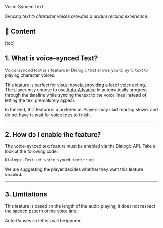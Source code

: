 <div class="header-banner purple">
     <div class="header-label purple">Voice-Synced Text</div>
</div>

*Syncing text to character voices provides a unique reading experience.*

## 📜 Content
[toc]

## 1. What is voice-synced Text?

Voice-synced text is a feature in Dialogic that allows you to sync text to playing character voices.

This feature is perfect for visual novels, providing a lot of voice acting. \
The player may choose to use [Auto-Advance](auto-advance.md) to automatically progress through the timeline while syncing the text to the voice lines instead of letting the text prematurely appear.

In the end, this feature is a preference. Players may start reading slower and do not have to wait for voice lines to finish.

---

## 2. How do I enable the feature?

The voice-synced text feature must be enabled via the Dialogic API. Take a look at the following code:

```gdscript
Dialogic.Text.set_voice_synced_text(true)
```

We are suggesting the player decides whether they want this feature enabled.

---

## 3. Limitations

This feature is based on the length of the audio playing; it does not respect
the speech pattern of the voice line.

Auto-Pauses on letters will be ignored.
